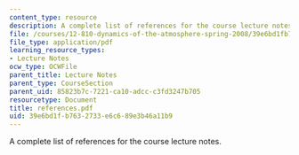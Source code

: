 ```yaml
---
content_type: resource
description: A complete list of references for the course lecture notes.
file: /courses/12-810-dynamics-of-the-atmosphere-spring-2008/39e6bd1fb7632733e6c689e3b46a11b9_references.pdf
file_type: application/pdf
learning_resource_types:
- Lecture Notes
ocw_type: OCWFile
parent_title: Lecture Notes
parent_type: CourseSection
parent_uid: 85823b7c-7221-ca10-adcc-c3fd3247b705
resourcetype: Document
title: references.pdf
uid: 39e6bd1f-b763-2733-e6c6-89e3b46a11b9
---
```

A complete list of references for the course lecture notes.

